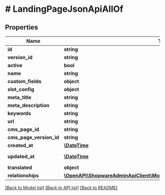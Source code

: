 # # LandingPageJsonApiAllOf

## Properties

Name | Type | Description | Notes
------------ | ------------- | ------------- | -------------
**id** | **string** |  | [optional]
**version_id** | **string** |  | [optional]
**active** | **bool** |  | [optional]
**name** | **string** |  |
**custom_fields** | **object** |  | [optional]
**slot_config** | **object** |  | [optional]
**meta_title** | **string** |  | [optional]
**meta_description** | **string** |  | [optional]
**keywords** | **string** |  | [optional]
**url** | **string** |  |
**cms_page_id** | **string** |  | [optional]
**cms_page_version_id** | **string** |  | [optional]
**created_at** | [**\DateTime**](\DateTime.md) |  | [readonly]
**updated_at** | [**\DateTime**](\DateTime.md) |  | [optional] [readonly]
**translated** | **object** |  | [optional]
**relationships** | [**\OpenAPI\ShopwareAdminApiClient\Model\LandingPageJsonApiAllOfRelationships**](LandingPageJsonApiAllOfRelationships.md) |  | [optional]

[[Back to Model list]](../../README.md#models) [[Back to API list]](../../README.md#endpoints) [[Back to README]](../../README.md)
